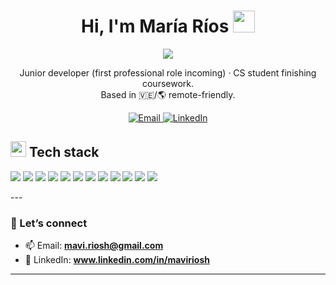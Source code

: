 <!-- Encabezado -->
<h1 align="center">
  <b>Hi, I'm María Ríos</b>
  <img src="https://media.giphy.com/media/hvRJCLFzcasrR4ia7z/giphy.gif" width="35">
</h1>

<p align="center">
  <a href="https://github.com/DenverCoder1/readme-typing-svg">
    <img src="https://readme-typing-svg.herokuapp.com?font=Fira+Code&duration=2500&pause=600&color=00C2FF&center=true&vCenter=true&width=600&lines=CS+student+%7C+AI+curious;Always+learning+&hearts;++">
  </a>
</p>

<!-- Breve resumen -->
<p align="center">
  Junior developer (first professional role incoming) · CS student finishing coursework.<br/>
  Based in 🇻🇪/🌎 remote-friendly.
</p>

<!-- Botones rápidos -->
<p align="center">
  <!-- Botón de Email -->
  <a href="mailto:mavi.riosh@gmail.com">
    <img alt="Email" src="https://img.shields.io/badge/Email-Contact-informational?style=for-the-badge&logo=gmail&logoColor=white">
  </a>

  <!-- Botón de LinkedIn -->
  <a href="https://www.linkedin.com/in/maviriosh/">
    <img alt="LinkedIn" src="https://img.shields.io/badge/LinkedIn-Connect-blue?style=for-the-badge&logo=linkedin">
  </a>
</p>

<!--### 👩‍💻 About me
- 🌱 I’m currently improving **JavaScript/TypeScript**, **React**, and **testing** (Jest/Playwright).
- 🧠 Academic project: **Battery fault prediction** with neural networks (NASA Li-ion cells dataset).
- 🎯 Goal: land my **first professional JS role**, contribute to real products, and keep learning fast.
- 💬 I can talk about **UI/UX**, **frontend fundamentals**, and **applied ML basics**.-->


## <img src="https://media2.giphy.com/media/QssGEmpkyEOhBCb7e1/giphy.gif?cid=ecf05e47a0n3gi1bfqntqmob8g9aid1oyj2wr3ds3mg700bl&rid=giphy.gif" width ="25"><b> Tech stack</b>

<p>
  <!-- Lenguajes de programación -->
  <img src="https://img.shields.io/badge/C++-00599C?logo=cplusplus&logoColor=white">
  <img src="https://img.shields.io/badge/Java-007396?logo=java&logoColor=white">
  <img src="https://img.shields.io/badge/Python-3776AB?logo=python&logoColor=white">
  <img src="https://img.shields.io/badge/JavaScript-F7DF1E?logo=javascript&logoColor=black">
  <img src="https://img.shields.io/badge/HTML5-E34F26?logo=html5&logoColor=fff">
  <img src="https://img.shields.io/badge/CSS3-1572B6?logo=css3&logoColor=fff">
  <img src="https://img.shields.io/badge/Tailwind-38BDF8?logo=tailwindcss&logoColor=fff">
  <img src="https://img.shields.io/badge/TensorFlow/Keras-FF6F00?logo=tensorflow&logoColor=fff">

  <!-- Fundamentos metodológicos -->
  <img src="https://img.shields.io/badge/Methodological%20Foundations%20of%20Research-6C63FF?style=flat&logo=academia&logoColor=white">

  <!-- Software y herramientas -->
  <img src="https://img.shields.io/badge/MATLAB-FF8000?logo=mathworks&logoColor=white">
  <img src="https://img.shields.io/badge/Cisco%20Packet%20Tracer-1BA0D7?logo=cisco&logoColor=white">
  <img src="https://img.shields.io/badge/Git-F05032?logo=git&logoColor=white">
</p>
---

<!--### 🚀 Featured projects
> (Fija/pinea estos repos en tu perfil para que se vean arriba)

- **Battery-RUL-Predictor** — Neural network to predict failures in Li-ion batteries (NASA PCoE).  
  `Python • Keras • Pandas • Cross-validation`  
  Repo: `https://github.com/TU_USUARIO/Battery-RUL-Predictor`

- **UI Components Library** — Small React + Tailwind component set for fast prototyping.  
  `React • Tailwind • Vite • Storybook`  
  Repo: `https://github.com/TU_USUARIO/ui-components`

- **DevJobs Board** — Frontend Mentor style job board with filtering and dark mode.  
  `TypeScript • React • Zustand • Playwright`  
  Demo: `https://tu-demo.com` · Repo: `https://github.com/TU_USUARIO/devjobs`

---

### 📊 GitHub stats
<p align="center">
 
  <img height="160" src="https://github-readme-streak-stats.herokuapp.com?user=mariaRiosh&theme=transparent&hide_border=false" alt="streak">
</p>

<p align="center">
  <img height="200" src="https://github-readme-activity-graph.vercel.app/graph?username=mariaRiosh&theme=github-compact" alt="activity graph">
</p>


---

### 🧩 What I’m learning right now
- Clean architecture for React apps
- Testing strategies (unit/e2e)
- Data preprocessing pipelines for ML experiments

----->

### 🤝 Let’s connect
- 📫 Email: **mavi.riosh@gmail.com**
- 💼 LinkedIn: **www.linkedin.com/in/maviriosh**
---

